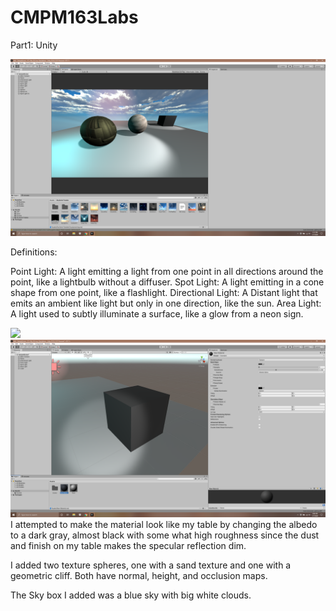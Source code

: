 # CMPM163Labs

Part1: Unity

![](lab6/Pics/Final_Img.png)


Definitions:

Point Light: A light emitting a light from one point in all directions around the point, like a lightbulb without a diffuser.
Spot Light: A light emitting in a cone shape from one point, like a flashlight.
Directional Light: A Distant light that emits an ambient like light but only in one direction, like the sun.
Area Light: A light used to subtly illuminate a surface, like a glow from a neon sign.

![](lab6/Pics/Real_Comp.png) 
![](lab6/Pics/Texture_Comp.png)
I attempted to make the material look like my table by changing the albedo to a dark gray, almost black with some what high roughness since the dust and finish on my table makes the specular reflection dim.

I added two texture spheres, one with a sand texture and one with a geometric cliff. Both have normal, height, and occlusion maps.

The Sky box I added was a blue sky with big white clouds. 
